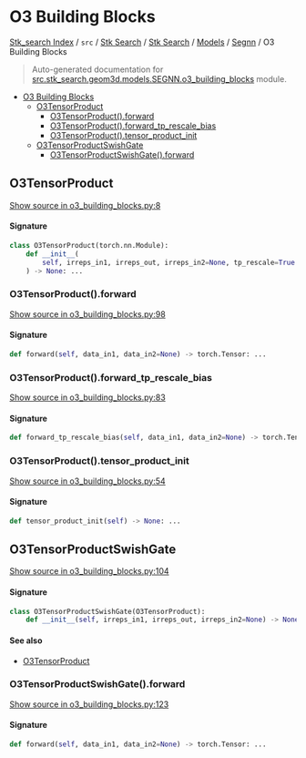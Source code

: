 # O3 Building Blocks

[Stk_search Index](../../../../../README.md#stk_search-index) / `src` / [Stk Search](../../../index.md#stk-search) / [Stk Search](../../../index.md#stk-search) / [Models](../index.md#models) / [Segnn](./index.md#segnn) / O3 Building Blocks

> Auto-generated documentation for [src.stk_search.geom3d.models.SEGNN.o3_building_blocks](https://github.com/mohammedazzouzi15/STK_search/blob/main/src/stk_search/geom3d/models/SEGNN/o3_building_blocks.py) module.

- [O3 Building Blocks](#o3-building-blocks)
  - [O3TensorProduct](#o3tensorproduct)
    - [O3TensorProduct().forward](#o3tensorproduct()forward)
    - [O3TensorProduct().forward_tp_rescale_bias](#o3tensorproduct()forward_tp_rescale_bias)
    - [O3TensorProduct().tensor_product_init](#o3tensorproduct()tensor_product_init)
  - [O3TensorProductSwishGate](#o3tensorproductswishgate)
    - [O3TensorProductSwishGate().forward](#o3tensorproductswishgate()forward)

## O3TensorProduct

[Show source in o3_building_blocks.py:8](https://github.com/mohammedazzouzi15/STK_search/blob/main/src/stk_search/geom3d/models/SEGNN/o3_building_blocks.py#L8)

#### Signature

```python
class O3TensorProduct(torch.nn.Module):
    def __init__(
        self, irreps_in1, irreps_out, irreps_in2=None, tp_rescale=True
    ) -> None: ...
```

### O3TensorProduct().forward

[Show source in o3_building_blocks.py:98](https://github.com/mohammedazzouzi15/STK_search/blob/main/src/stk_search/geom3d/models/SEGNN/o3_building_blocks.py#L98)

#### Signature

```python
def forward(self, data_in1, data_in2=None) -> torch.Tensor: ...
```

### O3TensorProduct().forward_tp_rescale_bias

[Show source in o3_building_blocks.py:83](https://github.com/mohammedazzouzi15/STK_search/blob/main/src/stk_search/geom3d/models/SEGNN/o3_building_blocks.py#L83)

#### Signature

```python
def forward_tp_rescale_bias(self, data_in1, data_in2=None) -> torch.Tensor: ...
```

### O3TensorProduct().tensor_product_init

[Show source in o3_building_blocks.py:54](https://github.com/mohammedazzouzi15/STK_search/blob/main/src/stk_search/geom3d/models/SEGNN/o3_building_blocks.py#L54)

#### Signature

```python
def tensor_product_init(self) -> None: ...
```



## O3TensorProductSwishGate

[Show source in o3_building_blocks.py:104](https://github.com/mohammedazzouzi15/STK_search/blob/main/src/stk_search/geom3d/models/SEGNN/o3_building_blocks.py#L104)

#### Signature

```python
class O3TensorProductSwishGate(O3TensorProduct):
    def __init__(self, irreps_in1, irreps_out, irreps_in2=None) -> None: ...
```

#### See also

- [O3TensorProduct](#o3tensorproduct)

### O3TensorProductSwishGate().forward

[Show source in o3_building_blocks.py:123](https://github.com/mohammedazzouzi15/STK_search/blob/main/src/stk_search/geom3d/models/SEGNN/o3_building_blocks.py#L123)

#### Signature

```python
def forward(self, data_in1, data_in2=None) -> torch.Tensor: ...
```